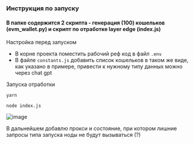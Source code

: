 ### Инструкция по запуску
#### В папке содержится 2 скрипта - генерация (100) кошельков (evm_wallet.py) и скрипт по отработке layer edge (index.js)

Настройка перед запуском 
- В корне проекта поместить рабочий реф код в файл `.env`
- В файле `constants.js` добавить список кошельков в таком же виде, как указано в примере, привести к нужному типу данных можно через chat gpt

Запуска отработки

```shell 
yarn
```

```shell 
node index.js
```
![image](https://github.com/user-attachments/assets/e3f3203c-1df9-407a-be07-71dcff267443)


В дальнейшем добавлю прокси и состояние, при котором лишние запросы типа запуска ноды не будут вызываться (?)
